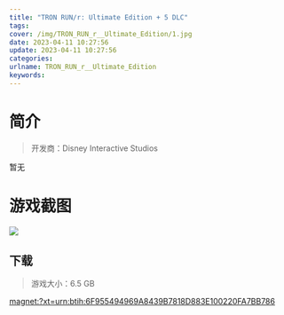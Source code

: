 ```yaml
---
title: "TRON RUN/r: Ultimate Edition + 5 DLC"
tags: 
cover: /img/TRON_RUN_r__Ultimate_Edition/1.jpg
date: 2023-04-11 10:27:56
update: 2023-04-11 10:27:56
categories: 
urlname: TRON_RUN_r__Ultimate_Edition
keywords: 
---
```

# 简介

> 开发商：Disney Interactive Studios

暂无

# 游戏截图

![](/img/TRON_RUN_r__Ultimate_Edition/2.jpg)


## 下载

> 游戏大小：6.5 GB

[magnet:?xt=urn:btih:6F955494969A8439B7818D883E100220FA7BB786](magnet:?xt=urn:btih:6F955494969A8439B7818D883E100220FA7BB786)